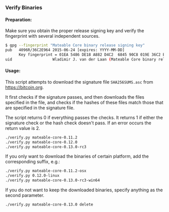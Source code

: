 ### Verify Binaries

#### Preparation:

Make sure you obtain the proper release signing key and verify the fingerprint with several independent sources.

```sh
$ gpg --fingerprint "Mateable Core binary release signing key"
pub   4096R/36C2E964 2015-06-24 [expires: YYYY-MM-DD]
      Key fingerprint = 01EA 5486 DE18 A882 D4C2  6845 90C8 019E 36C2 E964
uid                  Wladimir J. van der Laan (Mateable Core binary release signing key) <laanwj@gmail.com>
```

#### Usage:

This script attempts to download the signature file `SHA256SUMS.asc` from https://bitcoin.org.

It first checks if the signature passes, and then downloads the files specified in the file, and checks if the hashes of these files match those that are specified in the signature file.

The script returns 0 if everything passes the checks. It returns 1 if either the signature check or the hash check doesn't pass. If an error occurs the return value is 2.


```sh
./verify.py mateable-core-0.11.2
./verify.py mateable-core-0.12.0
./verify.py mateable-core-0.13.0-rc3
```

If you only want to download the binaries of certain platform, add the corresponding suffix, e.g.:

```sh
./verify.py mateable-core-0.11.2-osx
./verify.py 0.12.0-linux
./verify.py mateable-core-0.13.0-rc3-win64
```

If you do not want to keep the downloaded binaries, specify anything as the second parameter.

```sh
./verify.py mateable-core-0.13.0 delete
```
